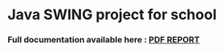# Java SWING project for school

### Full documentation available here : [PDF REPORT](report/REPORT.pdf)